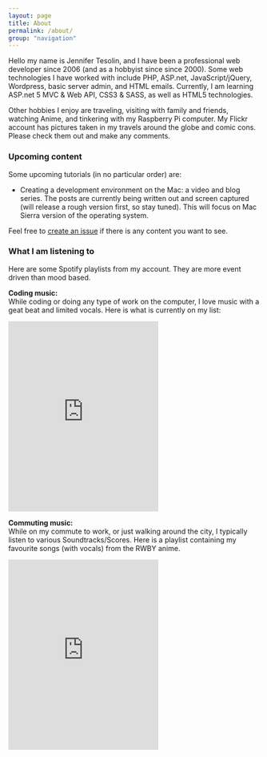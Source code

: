 ```yaml
---
layout: page
title: About
permalink: /about/
group: "navigation"
---
```


Hello my name is Jennifer Tesolin, and I have been a professional web developer since 2006 (and as a hobbyist since since 2000). Some web technologies I have worked with include PHP, ASP.net, JavaScript/jQuery, Wordpress, basic server admin, and HTML emails. Currently, I am learning ASP.net 5 MVC & Web API, CSS3 & SASS, as well as HTML5 technologies.

Other hobbies I enjoy are traveling, visiting with family and friends, watching Anime, and tinkering with my Raspberry Pi computer. My Flickr account has pictures taken in my travels around the globe and comic cons. Please check them out and make any comments.

### Upcoming content

Some upcoming tutorials (in no particular order) are:

* Creating a development environment on the Mac: a video and blog series. The posts are currently being written out and screen captured (will release a rough version first, so stay tuned). This will focus on Mac Sierra version of the operating system.

Feel free to [create an issue](https://github.com/jennifert/jekyll-site/issues) if there is any content you want to see.

### What I am listening to

Here are some Spotify playlists from my account. They are more event driven than mood based. 

<div class="row">
  <div class="col-md-6">
		<p><b>Coding music:</b><br>
		While coding or doing any type of work on the computer, I love music with a geat beat and limited vocals. Here is what is currently on my list:</p>
		<iframe src="https://embed.spotify.com/?uri=spotify%3Auser%3Ajtesolin%3Aplaylist%3A7rRMOdABXJAH6ZJJkkVoCS" width="300" height="380" frameborder="0" allowtransparency="true"></iframe>
  </div>
  <div class="col-md-6">
		<p><b>Commuting music:</b><br>
		While on my commute to work, or just walking around the city, I typically listen to various Soundtracks/Scores. Here is a playlist containing my favourite songs (with vocals) from the RWBY anime.</p>
		<iframe src="https://embed.spotify.com/?uri=spotify%3Auser%3Ajtesolin%3Aplaylist%3A0yvh8BkRCN5pxTD6AX9J9e" width="300" height="380" frameborder="0" allowtransparency="true"></iframe>
  </div>
</div>

<p>&nbsp;</p>